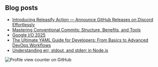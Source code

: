 ## Blog posts

<!-- BLOG-POST-LIST:START -->
- [Introducing Releasify Action — Announce GitHub Releases on Discord Effortlessly](https://dev.to/tene/introducing-releasify-action-announce-github-releases-on-discord-effortlessly-3132)
- [Mastering Conventional Commits: Structure, Benefits, and Tools](https://dev.to/tene/mastering-conventional-commits-structure-benefits-and-tools-3cpo)
- [Google I/O 2025](https://dev.to/tene/google-io-2025-7ad)
- [The Ultimate YAML Guide for Developers: From Basics to Advanced DevOps Workflows](https://dev.to/tene/the-ultimate-yaml-guide-for-developers-from-basics-to-advanced-devops-workflows-5g07)
- [Understanding err, stdout, and stderr in Node.js](https://dev.to/tene/understanding-err-stdout-and-stderr-in-nodejs-44ia)
<!-- BLOG-POST-LIST:END -->

![Profile view counter on GitHub](https://komarev.com/ghpvc/?username=TenEplaysOfficial&style=for-the-badge)
